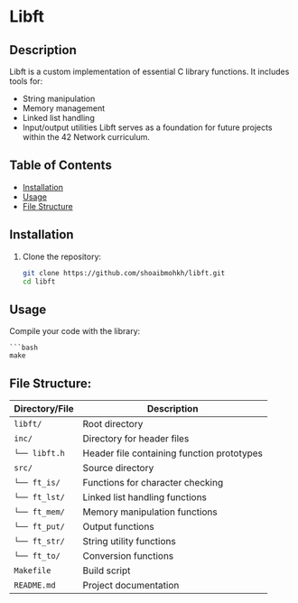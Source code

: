 # Libft

## Description
Libft is a custom implementation of essential C library functions. It includes tools for:
- String manipulation
- Memory management
- Linked list handling
- Input/output utilities
Libft serves as a foundation for future projects within the 42 Network curriculum.

## Table of Contents
- [Installation](#installation)
- [Usage](#usage)
- [File Structure](#File_Structure)

## Installation
1. Clone the repository:
   ```bash
   git clone https://github.com/shoaibmohkh/libft.git
   cd libft
## Usage
Compile your code with the library:

    ```bash
    make

## File Structure:

| Directory/File       | Description                        |
|----------------------|------------------------------------|
| `libft/`             | Root directory                     |
| `inc/`               | Directory for header files         |
| `└── libft.h`        | Header file containing function prototypes |
| `src/`               | Source directory                   |
| `└── ft_is/`         | Functions for character checking   |
| `└── ft_lst/`        | Linked list handling functions     |
| `└── ft_mem/`        | Memory manipulation functions      |
| `└── ft_put/`        | Output functions                   |
| `└── ft_str/`        | String utility functions           |
| `└── ft_to/`         | Conversion functions               |
| `Makefile`           | Build script                       |
| `README.md`          | Project documentation              |
